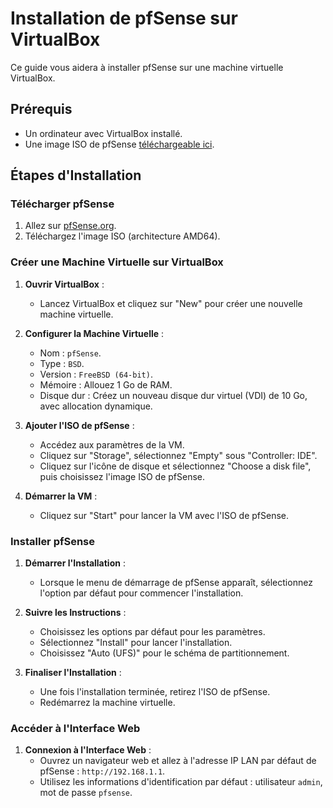 # Installation de pfSense sur VirtualBox

Ce guide vous aidera à installer pfSense sur une machine virtuelle VirtualBox.

## Prérequis

- Un ordinateur avec VirtualBox installé.
- Une image ISO de pfSense [téléchargeable ici](https://www.pfsense.org/download/).

## Étapes d'Installation

### Télécharger pfSense

1. Allez sur [pfSense.org](https://www.pfsense.org/download/).
2. Téléchargez l'image ISO (architecture AMD64).

### Créer une Machine Virtuelle sur VirtualBox

1. **Ouvrir VirtualBox** :
   - Lancez VirtualBox et cliquez sur "New" pour créer une nouvelle machine virtuelle.

2. **Configurer la Machine Virtuelle** :
   - Nom : `pfSense`.
   - Type : `BSD`.
   - Version : `FreeBSD (64-bit)`.
   - Mémoire : Allouez 1 Go de RAM.
   - Disque dur : Créez un nouveau disque dur virtuel (VDI) de 10 Go, avec allocation dynamique.

3. **Ajouter l'ISO de pfSense** :
   - Accédez aux paramètres de la VM.
   - Cliquez sur "Storage", sélectionnez "Empty" sous "Controller: IDE".
   - Cliquez sur l'icône de disque et sélectionnez "Choose a disk file", puis choisissez l'image ISO de pfSense.

4. **Démarrer la VM** :
   - Cliquez sur "Start" pour lancer la VM avec l'ISO de pfSense.

### Installer pfSense

1. **Démarrer l'Installation** :
   - Lorsque le menu de démarrage de pfSense apparaît, sélectionnez l'option par défaut pour commencer l'installation.

2. **Suivre les Instructions** :
   - Choisissez les options par défaut pour les paramètres.
   - Sélectionnez "Install" pour lancer l'installation.
   - Choisissez "Auto (UFS)" pour le schéma de partitionnement.

3. **Finaliser l'Installation** :
   - Une fois l'installation terminée, retirez l'ISO de pfSense.
   - Redémarrez la machine virtuelle.

### Accéder à l'Interface Web

1. **Connexion à l'Interface Web** :
   - Ouvrez un navigateur web et allez à l'adresse IP LAN par défaut de pfSense : `http://192.168.1.1`.
   - Utilisez les informations d'identification par défaut : utilisateur `admin`, mot de passe `pfsense`.
